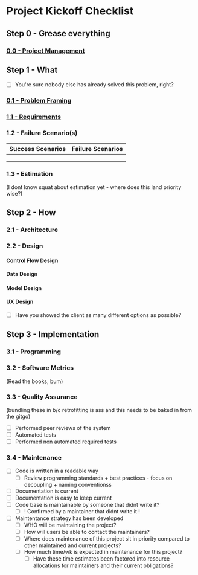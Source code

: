 # Project Kickoff Checklist

## Step 0 - Grease everything

### [0.0 - Project Management](./0_0_PROJECT_MGMT.md)

## Step 1 - What

* [ ] You're sure nobody else has already solved this problem, right?

### [0.1 - Problem Framing](./PROBLEM_FRAME.md)

### [1.1 - Requirements](./1_1_REQUIREMENTS.md)

### 1.2 - Failure Scenario(s)

| Success Scenarios | Failure Scenarios |
| - | - |
|  |  |
|  |  |
|  |  |

### 1.3 - Estimation

(I dont know squat about estimation yet - where does this land priority wise?)

## Step 2 - How

### 2.1 - Architecture

### 2.2 - Design

#### Control Flow Design

#### Data Design

#### Model Design

#### UX Design

* [ ] Have you showed the client as many different options as possible?

## Step 3 - Implementation

### 3.1 - Programming

### 3.2 - Software Metrics

(Read the books, bum)

### 3.3 - Quality Assurance

(bundling these in b/c retrofitting is ass and this needs to be baked in from the gitgo)

* [ ] Performed peer reviews of the system
* [ ] Automated tests
* [ ] Performed non automated required tests

### 3.4 - Maintenance

* [ ] Code is written in a readable way
  * [ ] Review programming standards + best practices - focus on decoupling + naming conventionss
* [ ] Documentation is current
* [ ] Documentation is easy to keep current
* [ ] Code base is maintainable by someone that didnt write it?
  * [ ] ! Confirmed by a maintainer that didnt write it !
* [ ] Maintentance strategy has been developed
  * [ ] WHO will be maintaining the project?
  * [ ] How will users be able to contact the maintainers?
  * [ ] Where does maintenance of this project sit in priority compared to other maintained and current projects?
  * [ ] How much time/wk is expected in maintenance for this project?
    * [ ] Have these time estimates been factored into resource allocations for maintainers and their current obligations?
